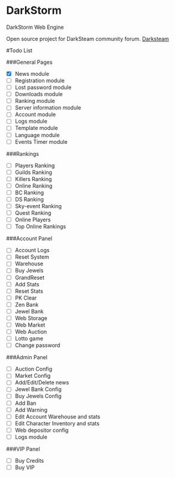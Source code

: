 # DarkStorm
DarkStorm Web Engine

Open source project for DarkSteam community forum.
[Darksteam](https://darksteam.net)

#Todo List

###General Pages

- [x] News module
- [ ] Registration module
- [ ] Lost password module
- [ ] Downloads module
- [ ] Ranking module
- [ ] Server information module
- [ ] Account module
- [ ] Logs module
- [ ] Template module
- [ ] Language module
- [ ] Events Timer module

###Rankings
- [ ] Players Ranking
- [ ] Guilds Ranking
- [ ] Killers Ranking
- [ ] Online Ranking
- [ ] BC Ranking
- [ ] DS Ranking
- [ ] Sky-event Ranking
- [ ] Quest Ranking
- [ ] Online Players
- [ ] Top Online Rankings

###Account Panel
- [ ] Account Logs 
- [ ] Reset System 
- [ ] Warehouse 
- [ ] Buy Jewels
- [ ] GrandReset 
- [ ] Add Stats 
- [ ] Reset Stats 
- [ ] PK Clear 
- [ ] Zen Bank
- [ ] Jewel Bank
- [ ] Web Storage
- [ ] Web Market
- [ ] Web Auction
- [ ] Lotto game
- [ ] Change password

###Admin Panel
- [ ] Auction Config
- [ ] Market Config
- [ ] Add/Edit/Delete news
- [ ] Jewel Bank Config
- [ ] Buy Jewels Config
- [ ] Add Ban
- [ ] Add Warning
- [ ] Edit Account Warehouse and stats
- [ ] Edit Character Inventory and stats
- [ ] Web depositor config
- [ ] Logs module

###VIP Panel
- [ ] Buy Credits
- [ ] Buy VIP
